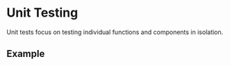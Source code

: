 # Unit Testing

Unit tests focus on testing individual functions and components in isolation.

## Example